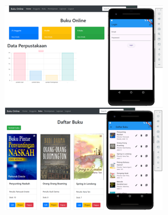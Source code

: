 ![alt text](https://github.com/arsalfrlh/AppMyLibrary-multiplatfor-laravel-flutter/blob/main/index.PNG?raw=true)
![alt text](https://github.com/arsalfrlh/AppMyLibrary-multiplatfor-laravel-flutter/blob/main/buku.PNG?raw=true)
